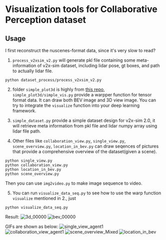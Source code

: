 # Visualization tools for Collaborative Perception dataset

## Usage

I first reconstruct the nuscenes-format data, since it's very slow to read?
1.  `process_v2xsim_v2.py` will generate pkl file containing some meta-information of v2x-sim dataset, including lidar pose, gt boxes, and path to actually lidar file.
```
python dataset_process/process_v2xsim_v2.py
```


2. folder `simple_plot3d` is highly from [this repo](https://github.com/Divadi/simple_plot3d), `simple_plot3d/simple_vis.py` provide a warpper function for tensor format data. It can draw both BEV image and 3D view image. You can try to integrate the `visualize` function into your deep learning framework.


3. `simple_dataset.py` provide a simple dataset design for v2x-sim 2.0, it will retrieve meta information from pkl file and lidar numpy array using lidar file path.

4. Other files like `collaboration_view.py`, `single_view.py`, `scene_overview.py`, `location_in_bev.py` can draw seqences of pictures that provide a comprehensive overview of the dataset(given a scene). 
```
python single_view.py
python collaboration_view.py
python location_in_bev.py
python scene_overview.py
```
Then you can use `img2video.py` to make image sequence to video.

5. You can run `visualize_data_seq.py` to see how to use the warp function `visualize` mentioned in 2., just 
```
python visualize_data_seq.py
```
Result:
![3d_00000](https://user-images.githubusercontent.com/53892579/190858420-d0e90a45-139c-4bd2-bfc1-9d55e0498230.png)
![bev_00000](https://user-images.githubusercontent.com/53892579/190858428-f5afe1e2-0446-44ac-a022-c5b4f898763b.png)


GIFs are shown as below:
![single_view_agent1](https://user-images.githubusercontent.com/53892579/190858435-4bdc55ae-2144-4eda-a3ef-87beae2e5d0d.gif)
![collaboration_view_agent1](https://user-images.githubusercontent.com/53892579/190858456-3ed721f1-4ed7-4b75-a3de-9541c2925561.gif)
![scene_overview_Mixed](https://user-images.githubusercontent.com/53892579/190858478-ee9bfe45-3378-4340-bc13-52b20541a1b7.gif)
![location_in_bev](https://user-images.githubusercontent.com/53892579/190858483-677e6036-5c43-4adc-aef2-ceaebb66e2f3.gif)
